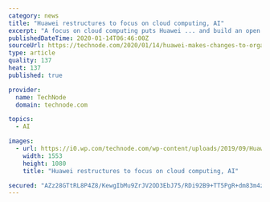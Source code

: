 ```yaml
---
category: news
title: "Huawei restructures to focus on cloud computing, AI"
excerpt: "A focus on cloud computing puts Huawei ... and build an open ecosystem.” — Ken Hu, Huawei deputy chairman, in a company statement from September Details: Huawei appointed Hou Jinlong president for the cloud computing and AI business group, the company confirmed to TechNode on Tuesday. Finance news outlet Yicai first reported the news ..."
publishedDateTime: 2020-01-14T06:46:00Z
sourceUrl: https://technode.com/2020/01/14/huawei-makes-changes-to-organizational-structure-highlighting-cloud-computing-ai/
type: article
quality: 137
heat: 137
published: true

provider:
  name: TechNode
  domain: technode.com

topics:
  - AI

images:
  - url: https://i0.wp.com/technode.com/wp-content/uploads/2019/09/Huawei-Ascend-910-processor.png?fit=1553%2C1080&#038;ssl=1
    width: 1553
    height: 1080
    title: "Huawei restructures to focus on cloud computing, AI"

secured: "AZz28GTtRL8P4Z8/KewgIbMu9ZrJV2OD3EbJ75/RDi92B9+TT5PgR+dm83m4zEDF5W/Y9w5jboZXPxdurTTxYPiGM+0xUhlbk9MSu3PYAivbnSgDcU63P5GoiBdV35n1Ex/wY+QEu/5FtHxjKHIHvJ3hc4L+FnrdxKRMKRpbz7Xkkxr0Vm4q3yezE+kRvq1qKYZgCS1HW83hsA/JZ1yuTVTgvyOY2wg9o4HGI1cFt51dBaL1Aq8FRcD6WjhXeBw3NybbJuoMIxfMUu8pEyIQBl1+GwzRtaqn5GlJlqiJsc/+oZzLM/vNmAEWfYsd7MJCyKmTZ3RFWZtu9gnqvKB9QqiN8vl/3O08BWDrDQQjrAH974M13nCSbTRytUGSS9Tj/gNwTV5bT4aT9QLxi+BYosajCJGSyzrg6ccv4PdVHSjemkgvZ2ZUzV4OeJwN72F64XVpgwUaFYdOikXJj63oJjFm97gK57nAFxSQu+7hquw=;lVNCmF5Ux4w6fYKA0Ep6WQ=="
---
```


